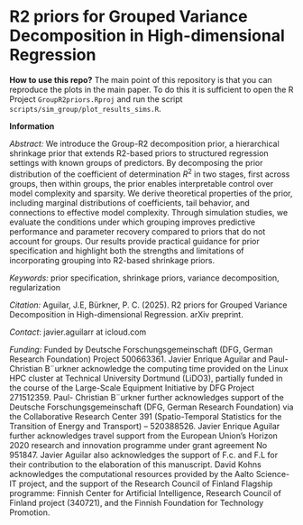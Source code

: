 # R2 priors for Grouped Variance Decomposition in High-dimensional Regression

__How to use this repo?__
The main point of this repository is that you can reproduce the plots in the main paper. To do this it is sufficient to open the R Project `GroupR2priors.Rproj` and run the script `scripts/sim_group/plot_results_sims.R`. 

__Information__

_Abstract:_  We introduce the Group-R2 decomposition prior, a hierarchical shrinkage prior that extends R2-based priors to structured regression settings with known groups of predictors. By decomposing the prior distribution of the coefficient of determination $R^2$ in two stages, first across groups, then within groups, the prior enables interpretable control over model complexity and sparsity. We derive theoretical properties of the prior, including marginal distributions of coefficients, tail behavior, and connections to effective model complexity. Through simulation studies, we evaluate the conditions under which grouping improves predictive performance and parameter recovery compared to priors that do not account for groups. Our results provide practical guidance for prior specification and highlight both the strengths and limitations of incorporating grouping into R2-based shrinkage priors.

_Keywords:_  prior specification, shrinkage priors, variance decomposition, regularization

_Citation:_ Aguilar, J.E, Bürkner, P. C. (2025). R2 priors for Grouped Variance Decomposition in High-dimensional Regression. arXiv preprint.

_Contact_: javier.aguilarr at icloud.com

_Funding:_ Funded by Deutsche Forschungsgemeinschaft (DFG, German Research Foundation) Project
500663361. Javier Enrique Aguilar and Paul-Christian B¨urkner acknowledge the computing
time provided on the Linux HPC cluster at Technical University Dortmund (LiDO3), partially
funded in the course of the Large-Scale Equipment Initiative by DFG Project 271512359. Paul-
Christian B¨urkner further acknowledges support of the Deutsche Forschungsgemeinschaft (DFG,
German Research Foundation) via the Collaborative Research Center 391 (Spatio-Temporal
Statistics for the Transition of Energy and Transport) – 520388526. Javier Enrique Aguilar
further acknowledges travel support from the European Union’s Horizon 2020 research and
innovation programme under grant agreement No 951847. Javier Aguilar also acknowledges
the support of F.c. and F.L for their contribution to the elaboration of this manuscript. David
Kohns acknowledges the computational resources provided by the Aalto Science-IT project,
and the support of the Research Council of Finland Flagship programme: Finnish Center for
Artificial Intelligence, Research Council of Finland project (340721), and the Finnish Foundation
for Technology Promotion.



